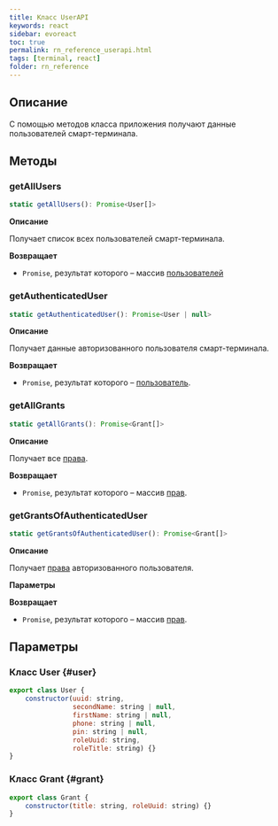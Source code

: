 ```yaml
---
title: Класс UserAPI
keywords: react
sidebar: evoreact
toc: true
permalink: rn_reference_userapi.html
tags: [terminal, react]
folder: rn_reference
---
```


## Описание

С помощью методов класса приложения получают данные пользователей смарт-терминала.

## Методы

### getAllUsers

```js
static getAllUsers(): Promise<User[]>
```

**Описание**

Получает список всех пользователей смарт-терминала.

**Возвращает**

* `Promise`, результат которого –  массив [пользователей](./rn_reference_userapi.html#user)

### getAuthenticatedUser

```js
static getAuthenticatedUser(): Promise<User | null>
```

**Описание**

Получает данные авторизованного пользователя смарт-терминала.

**Возвращает**

* `Promise`, результат которого – [пользователь](./rn_reference_userapi.html#user).

### getAllGrants

```js
static getAllGrants(): Promise<Grant[]>
```

**Описание**

Получает все [права](./doc_app_grants.html).

**Возвращает**

* `Promise`, результат которого – массив [прав](./rn_reference_userapi.html#grant).

### getGrantsOfAuthenticatedUser

```js
static getGrantsOfAuthenticatedUser(): Promise<Grant[]>
```

**Описание**

Получает [права](./doc_app_grants.html) авторизованного пользователя.

**Параметры**

**Возвращает**

* `Promise`, результат которого – массив [прав](./rn_reference_userapi.html#grant).

## Параметры

### Класс User {#user}

```js
export class User {
    constructor(uuid: string,
                secondName: string | null,
                firstName: string | null,
                phone: string | null,
                pin: string | null,
                roleUuid: string,
                roleTitle: string) {}
}
```

### Класс Grant {#grant}

```js
export class Grant {
    constructor(title: string, roleUuid: string) {}
}
```
